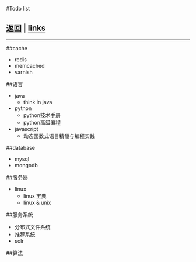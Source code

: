 #Todo list

##  [返回](default.md) | [links](useful-link/links.md)

------------------------
##cache
* redis
* memcached
* varnish

##语言
* java 
    * think in java
* python
    * python技术手册
    * python高级编程
* javascript
    * 动态函数式语言精髓与编程实践


##database
* mysql
* mongodb

##服务器
* linux 
    * linux 宝典
    * linux & unix

##服务系统
* 分布式文件系统
* 推荐系统
* solr

##算法 



